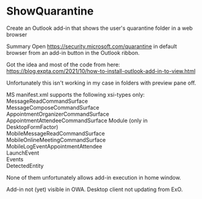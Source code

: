 # ShowQuarantine

Create an Outlook add-in that shows the user's quarantine folder in a web browser

Summary Open https://security.microsoft.com/quarantine in default browser from an add-in button in the Outlook ribbon.

Got the idea and most of the code from here: https://blog.expta.com/2021/10/how-to-install-outlook-add-in-to-view.html

Unfortunately this isn't working in my case in folders with preview pane off.

MS manifest.xml supports the following xsi-types only:                                
MessageReadCommandSurface                                                        
MessageComposeCommandSurface                                                     
AppointmentOrganizerCommandSurface                                            
AppointmentAttendeeCommandSurface Module (only in DesktopFormFactor)              
MobileMessageReadCommandSurface                                                 
MobileOnlineMeetingCommandSurface                                               
MobileLogEventAppointmentAttendee                                              
LaunchEvent                                                                   
Events                                                                       
DetectedEntity                                                                 

None of them unfortunately allows add-in execution in home window.              

Add-in not (yet) visible in OWA. Desktop client not updating from ExO.
